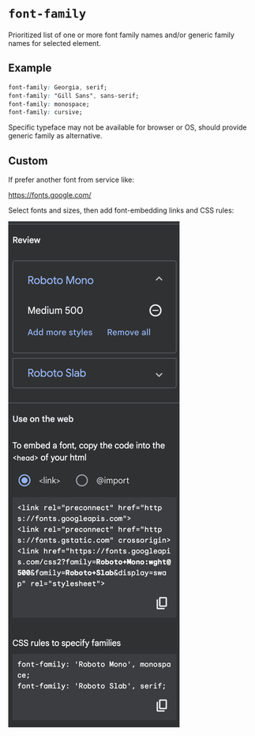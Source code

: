 # `font-family`

Prioritized list of one or more font family names and/or generic family names for selected element.

## Example

```css
font-family: Georgia, serif;
font-family: "Gill Sans", sans-serif;
font-family: monospace;
font-family: cursive;
```

Specific typeface may not be available for browser or OS, should provide generic family as alternative.

## Custom

If prefer another font from service like:

<https://fonts.google.com/>

Select fonts and sizes, then add font-embedding links and CSS rules:

![Google Fonts](/assets/google-fonts.png)
